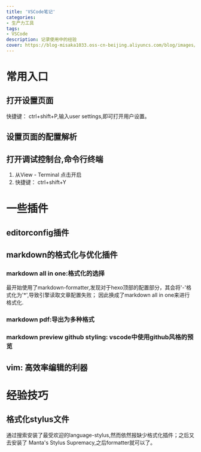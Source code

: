 ```yaml
---
title: 'VSCode笔记'
categories:
- 生产力工具
tags: 
- VSCode
description: 记录使用中的经验
cover: https://blog-misaka1033.oss-cn-beijing.aliyuncs.com/blog/images/1599308368178.webp
---
```

# 常用入口
## 打开设置页面
快捷键： ctrl+shift+P,输入user settings,即可打开用户设置。
## 设置页面的配置解析
## 打开调试控制台,命令行终端
1. 从View - Terminal 点击开启
2. 快捷键： ctrl+shift+Y

# 一些插件
## editorconfig插件
## markdown的格式化与优化插件
### markdown all in one:格式化的选择
最开始使用了markdown-formatter,发现对于hexo顶部的配置部分，其会将'-'格式化为'*',导致引擎读取文章配置失败；
因此换成了markdown all in one来进行格式化.
### markdown pdf:导出为多种格式
### markdown preview github styling: vscode中使用github风格的预览
## vim: 高效率编辑的利器

# 经验技巧
## 格式化stylus文件
通过搜索安装了最受欢迎的language-stylus,然而依然报缺少格式化插件；之后又去安装了
Manta's Stylus Supremacy,之后formatter就可以了。
